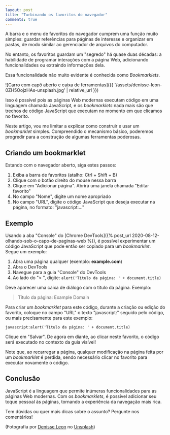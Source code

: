 ```yaml
---
layout: post
title: "Turbinando os favoritos do navegador"
comments: true
---
```


A barra e o menu de favoritos do navegador cumprem uma função muito simples:
guardar referências para páginas de interesse e organizar em pastas, de modo
similar ao gerenciador de arquivos do computador.

No entanto, os favoritos guardam um "segredo" há quase duas décadas: a
habilidade de programar interações com a página Web, adicionando
funcionalidades ou extraindo informações dela.

Essa funcionalidade não muito evidente é conhecida como _Bookmarklets_.

![Carro com capô aberto e caixa de ferramentas]({{ '/assets/denisse-leon-0ZH5OojzHAs-unsplash.jpg' | relative_url }})

Isso é possível pois as páginas Web modernas executam código em uma linguagem
chamada JavaScript, e os _bookmarklets_ nada mais são que trechos de código
JavaScript que executam no momento em que clicamos no favorito.

Neste artigo, vou me limitar a explicar como construir e usar um
_bookmarklet_ simples. Compreendido o mecanismo básico, poderemos progredir
para a construção de algumas ferramentas poderosas.

## Criando um bookmarklet

Estando com o navegador aberto, siga estes passos:

1. Exiba a barra de favoritos (atalho: Ctrl + Shift + B)
1. Clique com o botão direito do mouse nessa barra
1. Clique em "Adicionar página". Abrirá uma janela chamada "Editar favorito"
1. No campo "Nome", digite um nome apropriado
1. No campo "URL", digite o código JavaScript que deseja executar na página, no
   formato: "javascript:..."

## Exemplo

Usando a aba "Console" do [Chrome DevTools]({% post_url 2020-08-12-olhando-sob-o-capo-de-paginas-web %}),
é possível experimentar um código JavaScript que pode então ser copiado para um
_bookmarklet_. Segue um exemplo:

1. Abra uma página qualquer (exemplo: **example.com**)
1. Abra o DevTools
1. Navegue para a guia "Console" do DevTools
1. Ao lado do "> ", digite: `alert('Título da página: ' + document.title)`

Deve aparecer uma caixa de diálogo com o título da página. Exemplo:

> Título da página: Example Domain

Para criar um _bookmarklet_ para este código, durante a criação ou edição do
favorito, coloque no campo "URL" o texto "javascript:" seguido pelo código, ou
mais precisamente para este exemplo:

`javascript:alert('Título da página: ' + document.title)`

Clique em "Salvar". De agora em diante, ao clicar neste favorito, o código será
executado no contexto da guia visível!

Note que, ao recarregar a página, qualquer modificação na página feita por um
_bookmarklet_ é perdida, sendo necessário clicar no favorito para executar
novamente o código.

## Conclusão

JavaScript é a linguagem que permite inúmeras funcionalidades para as páginas Web
modernas. Com os _bookmarklets_, é possível adicionar seu toque pessoal às
páginas, tornando a experiência da navegação mais rica.

Tem dúvidas ou quer mais dicas sobre o assunto? Pergunte nos comentários!

(<span>Fotografia por <a href="https://unsplash.com/@denisseleon?utm_source=unsplash&amp;utm_medium=referral&amp;utm_content=creditCopyText">Denisse Leon</a> no <a href="https://unsplash.com/?utm_source=unsplash&amp;utm_medium=referral&amp;utm_content=creditCopyText">Unsplash</a></span>)
